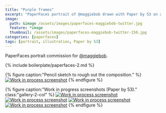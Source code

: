 ```yaml
---
title: "Purple frames"
excerpt: "PaperFaces portrait of @maggiebob drawn with Paper by 53 on an iPad."
image: 
  path: &image /assets/images/paperfaces-maggiebob-twitter.jpg 
  feature: *image
  thumbnail: /assets/images/paperfaces-maggiebob-twitter-150.jpg
categories: [paperfaces]
tags: [portrait, illustration, Paper by 53]
---
```


PaperFaces portrait commission for [@maggiebob](https://twitter.com/maggiebob).

{% include boilerplate/paperfaces-2.md %}

{% figure caption:"Pencil sketch to rough out the composition." %}
[![Work in process screenshot](/assets/images/paperfaces-maggiebob-process-1-750.jpg)](/assets/images/paperfaces-maggiebob-process-1-lg.jpg)
{% endfigure %}

{% figure caption:"Work in progress screenshots (Paper by 53)." class:"gallery-2-col" %}
[![Work in process screenshot](/assets/images/paperfaces-maggiebob-process-2-600.jpg)](/assets/images/paperfaces-maggiebob-process-2-lg.jpg)
[![Work in process screenshot](/assets/images/paperfaces-maggiebob-process-3-600.jpg)](/assets/images/paperfaces-maggiebob-process-3-lg.jpg)
[![Work in process screenshot](/assets/images/paperfaces-maggiebob-process-4-600.jpg)](/assets/images/paperfaces-maggiebob-process-4-lg.jpg)
[![Work in process screenshot](/assets/images/paperfaces-maggiebob-process-5-600.jpg)](/assets/images/paperfaces-maggiebob-process-5-lg.jpg)
{% endfigure %}
